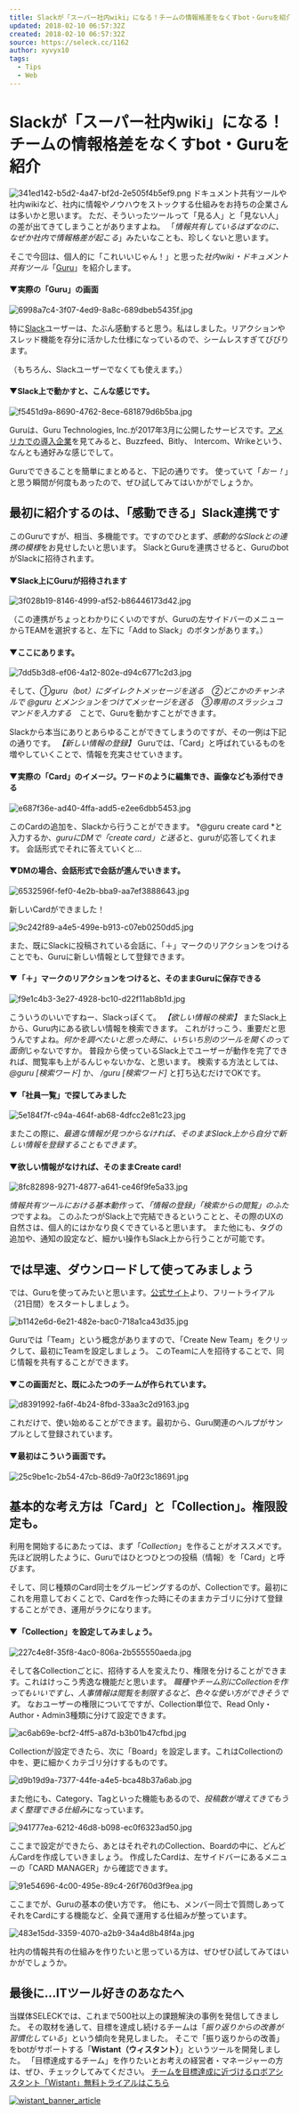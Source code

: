 ```yaml
---
title: Slackが「スーパー社内wiki」になる！チームの情報格差をなくすbot・Guruを紹介 | SELECK
updated: 2018-02-10 06:57:32Z
created: 2018-02-10 06:57:32Z
source: https://seleck.cc/1162
author: xyvyx10
tags:
  - Tips
  - Web
---
```


# Slackが「スーパー社内wiki」になる！チームの情報格差をなくすbot・Guruを紹介

![341ed142-b5d2-4a47-bf2d-2e505f4b5ef9.png](../_resources/341ed142-b5d2-4a47-bf2d-2e505f4b5ef9.png)
ドキュメント共有ツールや社内wikiなど、社内に情報やノウハウをストックする仕組みをお持ちの企業さんは多いかと思います。
ただ、そういったツールって「見る人」と「見ない人」の差が出てきてしまうことがありますよね。
「*情報共有しているはずなのに、なぜか社内で情報格差が起こる*」みたいなことも、珍しくないと思います。

そこで今回は、個人的に「これいいじゃん！」と思った*社内wiki・ドキュメント共有ツール*「[Guru](https://www.getguru.com/)」を紹介します。

#### ▼実際の「Guru」の画面

![6998a7c4-3f07-4ed9-8a8c-689dbeb5435f.jpg](../_resources/6998a7c4-3f07-4ed9-8a8c-689dbeb5435f.jpg)

特に[Slack](https://seleck.cc/424)ユーザーは、たぶん感動すると思う。私はしました。リアクションやスレッド機能を存分に活かした仕様になっているので、シームレスすぎてびびります。

（もちろん、Slackユーザーでなくても使えます。）

#### ▼Slack上で動かすと、こんな感じです。

![f5451d9a-8690-4762-8ece-681879d6b5ba.jpg](../_resources/f5451d9a-8690-4762-8ece-681879d6b5ba.jpg)

Guruは、Guru Technologies, Inc.が2017年3月に公開したサービスです。[アメリカでの導入企業](https://www.getguru.com/case-studies/#all)を見てみると、Buzzfeed、Bitly、 Intercom、Wrikeという、なんとも通好みな感じでして。

Guruでできることを簡単にまとめると、下記の通りです。
使っていて「*おー！*」と思う瞬間が何度もあったので、ぜひ試してみてはいかがでしょうか。

## 最初に紹介するのは、「感動できる」Slack連携です

このGuruですが、相当、多機能です。ですのでひとまず、*感動的なSlackとの連携の模様*をお見せしたいと思います。
SlackとGuruを連携させると、GuruのbotがSlackに招待されます。

#### ▼Slack上にGuruが招待されます

![3f028b19-8146-4999-af52-b86446173d42.jpg](../_resources/3f028b19-8146-4999-af52-b86446173d42.jpg)

（この連携がちょっとわかりにくいのですが、Guruの左サイドバーのメニューからTEAMを選択すると、左下に「Add to Slack」のボタンがあります。）

#### ▼ここにあります。

![7dd5b3d8-ef06-4a12-802e-d94c6771c2d3.jpg](../_resources/7dd5b3d8-ef06-4a12-802e-d94c6771c2d3.jpg)

そして、*①guru（bot）にダイレクトメッセージを送る　②どこかのチャンネルで @guru とメンションをつけてメッセージを送る　③専用のスラッシュコマンドを入力する*　ことで、Guruを動かすことができます。

Slackから本当にありとあらゆることができてしまうのですが、その一例は下記の通りです。
*【新しい情報の登録】*
Guruでは、「Card」と呼ばれているものを増やしていくことで、情報を充実させていきます。

#### ▼実際の「Card」のイメージ。ワードのように編集でき、画像なども添付できる

![e687f36e-ad40-4ffa-add5-e2ee6dbb5453.jpg](../_resources/e687f36e-ad40-4ffa-add5-e2ee6dbb5453.jpg)

このCardの追加を、Slackから行うことができます。
*@guru create card *と入力するか、*guruにDMで「create card」と送る*と、guruが応答してくれます。
会話形式でそれに答えていくと…

#### ▼DMの場合、会話形式で会話が進んでいきます。

![6532596f-fef0-4e2b-bba9-aa7ef3888643.jpg](../_resources/6532596f-fef0-4e2b-bba9-aa7ef3888643.jpg)

新しいCardができました！

![9c242f89-a4e5-499e-b913-c07eb0250dd5.jpg](../_resources/9c242f89-a4e5-499e-b913-c07eb0250dd5.jpg)

また、既にSlackに投稿されている会話に、「＋」マークのリアクションをつけることでも、Guruに新しい情報として登録できます。

#### ▼「＋」マークのリアクションをつけると、そのままGuruに保存できる

![f9e1c4b3-3e27-4928-bc10-d22f11ab8b1d.jpg](../_resources/f9e1c4b3-3e27-4928-bc10-d22f11ab8b1d.jpg)

こういうのいいですねー、Slackっぽくて。
*【欲しい情報の検索】*
またSlack上から、Guru内にある欲しい情報を検索できます。
これがけっこう、重要だと思うんですよね。*何かを調べたいと思った時に、いちいち別のツールを開くのって面倒*じゃないですか。
普段から使っているSlack上でユーザーが動作を完了できれば、閲覧率も上がるんじゃないかな、と思います。
検索する方法としては、*@guru [検索ワード]* か、 */guru [検索ワード]* と打ち込むだけでOKです。

#### ▼「社員一覧」で探してみました

![5e184f7f-c94a-464f-ab68-4dfcc2e81c23.jpg](../_resources/5e184f7f-c94a-464f-ab68-4dfcc2e81c23.jpg)

またこの際に、*最適な情報が見つからなければ、そのままSlack上から自分で新しい情報を登録することもできます*。

#### ▼欲しい情報がなければ、そのままCreate card!

![8fc82898-9271-4877-a641-ce46f9fe5a33.jpg](../_resources/8fc82898-9271-4877-a641-ce46f9fe5a33.jpg)

*情報共有ツールにおける基本動作って、「情報の登録」「検索からの閲覧」のふたつ*ですよね。
このふたつがSlack上で完結できるということと、その際のUXの自然さは、個人的にはかなり良くできていると思います。
また他にも、タグの追加や、通知の設定など、細かい操作もSlack上から行うことが可能です。

## では早速、ダウンロードして使ってみましょう

では、Guruを使ってみたいと思います。[公式サイト](https://www.getguru.com/)より、フリートライアル（21日間）をスタートしましょう。

![b1142e6d-6e21-482e-bac0-718a1ca43d35.jpg](../_resources/b1142e6d-6e21-482e-bac0-718a1ca43d35.jpg)

Guruでは「Team」という概念がありますので、「Create New Team」をクリックして、最初にTeamを設定しましょう。
このTeamに人を招待することで、同じ情報を共有することができます。

#### ▼この画面だと、既にふたつのチームが作られています。

![d8391992-fa6f-4b24-8fbd-33aa3c2d9163.jpg](../_resources/d8391992-fa6f-4b24-8fbd-33aa3c2d9163.jpg)

これだけで、使い始めることができます。最初から、Guru関連のヘルプがサンプルとして登録されています。

#### ▼最初はこういう画面です。

![25c9be1c-2b54-47cb-86d9-7a0f23c18691.jpg](../_resources/25c9be1c-2b54-47cb-86d9-7a0f23c18691.jpg)

## 基本的な考え方は「Card」と「Collection」。権限設定も。

利用を開始するにあたっては、まず「*Collection*」を作ることがオススメです。
先ほど説明したように、Guruではひとつひとつの投稿（情報）を「Card」と呼びます。

そして、同じ種類のCard同士をグルーピングするのが、Collectionです。最初にこれを用意しておくことで、Cardを作った時にそのままカテゴリに分けて登録することができ、運用がラクになります。

#### ▼「Collection」を設定してみましょう。

![227c4e8f-35f8-4ac0-806a-2b555550aeda.jpg](../_resources/227c4e8f-35f8-4ac0-806a-2b555550aeda.jpg)

そして各Collectionごとに、招待する人を変えたり、権限を分けることができます。これはけっこう秀逸な機能だと思います。
*職種やチーム別にCollectionを作ってもいいですし、人事情報は閲覧を制限するなど、色々な使い方ができそうです*。
なおユーザーの権限についてですが、Collection単位で、Read Only・Author・Admin3種類に分けて設定できます。

![ac6ab69e-bcf2-4ff5-a87d-b3b01b47cfbd.jpg](../_resources/ac6ab69e-bcf2-4ff5-a87d-b3b01b47cfbd.jpg)

Collectionが設定できたら、次に「Board」を設定します。これはCollectionの中を、更に細かくカテゴリ分けするものです。

![d9b19d9a-7377-44fe-a4e5-bca48b37a6ab.jpg](../_resources/d9b19d9a-7377-44fe-a4e5-bca48b37a6ab.jpg)

また他にも、Category、Tagといった機能もあるので、*投稿数が増えてきてもうまく整理できる仕組み*になっています。

![941777ea-6212-46d8-b098-ec0f6323ad50.jpg](../_resources/941777ea-6212-46d8-b098-ec0f6323ad50.jpg)

ここまで設定ができたら、あとはそれぞれのCollection、Boardの中に、どんどんCardを作成していきましょう。
作成したCardは、左サイドバーにあるメニューの「CARD MANAGER」から確認できます。

![91e54696-4c00-495e-89c4-26f760d3f9ea.jpg](../_resources/91e54696-4c00-495e-89c4-26f760d3f9ea.jpg)

ここまでが、Guruの基本の使い方です。
他にも、メンバー同士で質問しあってそれをCardにする機能など、全員で運用する仕組みが整っています。

![483e15dd-3359-4070-a2b9-34a4d8b48f4a.jpg](../_resources/483e15dd-3359-4070-a2b9-34a4d8b48f4a.jpg)

社内の情報共有の仕組みを作りたいと思っている方は、ぜひぜひ試してみてはいかがでしょうか。

## 最後に…ITツール好きのあなたへ

当媒体SELECKでは、これまで500社以上の課題解決の事例を発信してきました。
その取材を通して、目標を達成し続けるチームは「*振り返りからの改善が習慣化している*」という傾向を発見しました。
そこで「振り返りからの改善」をbotがサポートする「**Wistant（ウィスタント）**」というツールを開発しました。
「目標達成するチーム」を作りたいとお考えの経営者・マネージャーの方は、ぜひ、チェックしてみてください。
[チームを目標達成に近づけるロボアシスタント「Wistant」無料トライアルはこちら](https://wistant.com/)

[![wistant_banner_article](../_resources/c2b4266b9b91ff102f6f819ad2e248a1.png)](https://wistant.com/?utm_source=seleck&utm_medium=banner-article&utm_campaign=w15)